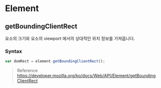 # Element

## getBoundingClientRect

요소의 크기와 요소의 viewport 에서의 상대적인 위치 정보를 가져옵니다.

### Syntax

```javascript
var domRect = element.getBoundingClientRect();
```

> Reference  
> https://developer.mozilla.org/ko/docs/Web/API/Element/getBoundingClientRect